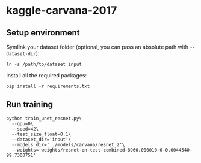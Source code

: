 # kaggle-carvana-2017

## Setup environment

Symlink your dataset folder (optional, you can pass an absolute path with `--dataset-dir`):
```
ln -s /path/to/dataset input
```

Install all the required packages:
```
pip install -r requirements.txt
```

## Run training

```
python train_unet_resnet.py\
  --gpu=0\
  --seed=42\
  --test_size_float=0.1\
  --dataset_dir='input'\
  --models_dir='../models/carvana/resnet_2'\
  --weights='weights/resnet-on-test-combined-8960.000010-0-0.0044540-99.7300751'
```
